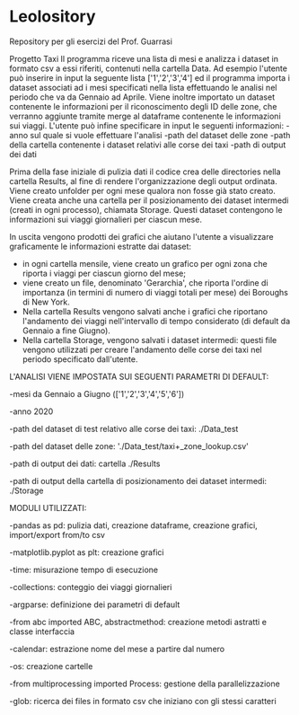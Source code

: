 # Leolository
Repository per gli esercizi del Prof. Guarrasi

Progetto Taxi
Il programma riceve una lista di mesi e analizza i dataset in formato csv a essi riferiti, contenuti nella cartella Data. Ad esempio l'utente può inserire in input la seguente lista ['1','2','3','4'] ed il programma importa i dataset associati ad i mesi specificati nella lista effettuando le analisi nel periodo che va da Gennaio ad Aprile.
Viene inoltre importato un dataset contenente le informazioni per il riconoscimento degli ID delle zone, che verranno aggiunte tramite merge al dataframe contenente le informazioni sui viaggi. 
L'utente può infine specificare in input le seguenti informazioni:
-anno sul quale si vuole effettuare l'analisi
-path del dataset delle zone
-path della cartella contenente i dataset relativi alle corse dei taxi
-path di output dei dati

Prima della fase iniziale di pulizia dati il codice crea delle directories nella cartella Results, al fine di rendere l'organizzazione degli output ordinata. Viene creato unfolder per ogni mese qualora non fosse già stato creato. 
Viene creata anche una cartella per il posizionamento dei dataset intermedi (creati in ogni processo), chiamata Storage. Questi dataset contengono le informazioni sui viaggi giornalieri per ciascun mese.

In uscita vengono prodotti dei grafici che aiutano l'utente a visualizzare graficamente le informazioni estratte dai dataset: 
- in ogni cartella mensile, viene creato un grafico per ogni zona che riporta i viaggi per ciascun giorno del mese; 
- viene creato un file, denominato 'Gerarchia', che riporta l'ordine di importanza (in termini di numero di viaggi totali per mese) dei Boroughs di New York.
- Nella cartella Results vengono salvati anche i grafici che riportano l'andamento dei viaggi nell'intervallo di tempo considerato (di default da Gennaio a fine Giugno).
- Nella cartella Storage, vengono salvati i dataset intermedi: questi file vengono utilizzati per creare l'andamento delle corse dei taxi nel periodo specificato dall'utente. 


L'ANALISI VIENE IMPOSTATA SUI SEGUENTI PARAMETRI DI DEFAULT:

-mesi da Gennaio a Giugno (['1','2','3','4','5','6'])

-anno 2020

-path del dataset di test relativo alle corse dei taxi: ./Data_test

-path del dataset delle zone: './Data_test/taxi+_zone_lookup.csv'

-path di output dei dati: cartella ./Results 

-path di output della cartella di posizionamento dei dataset intermedi: ./Storage


MODULI UTILIZZATI:

-pandas as pd: pulizia dati, creazione dataframe, creazione grafici, import/export from/to csv

-matplotlib.pyplot as plt: creazione grafici 

-time: misurazione tempo di esecuzione 

-collections: conteggio dei viaggi giornalieri

-argparse: definizione dei parametri di default

-from abc imported ABC, abstractmethod: creazione metodi astratti e classe interfaccia

-calendar: estrazione nome del mese a partire dal numero

-os: creazione cartelle

-from multiprocessing imported Process: gestione della parallelizzazione

-glob: ricerca dei files in formato csv che iniziano con gli stessi caratteri    
